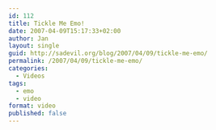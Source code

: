 ```yaml
---
id: 112
title: Tickle Me Emo!
date: 2007-04-09T15:17:33+02:00
author: Jan
layout: single
guid: http://sadevil.org/blog/2007/04/09/tickle-me-emo/
permalink: /2007/04/09/tickle-me-emo/
categories:
  - Videos
tags:
  - emo
  - video
format: video
published: false
---
```

